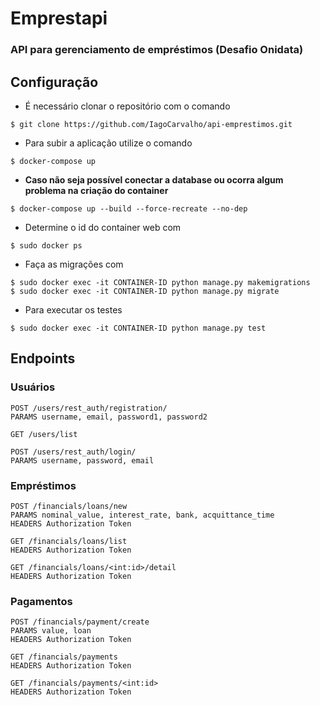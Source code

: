 # Emprestapi

### API para gerenciamento de empréstimos (Desafio Onidata)

## Configuração
* É necessário clonar o repositório com o comando

```
$ git clone https://github.com/IagoCarvalho/api-emprestimos.git
```

* Para subir a aplicação utilize o comando
```
$ docker-compose up
```

* **Caso não seja possível conectar a database ou ocorra algum problema na criação do container**
```
$ docker-compose up --build --force-recreate --no-dep
```

* Determine o id do container web com

```
$ sudo docker ps
```

* Faça as migrações com
```
$ sudo docker exec -it CONTAINER-ID python manage.py makemigrations
$ sudo docker exec -it CONTAINER-ID python manage.py migrate
```

* Para executar os testes
```
$ sudo docker exec -it CONTAINER-ID python manage.py test
```

## Endpoints

### Usuários
```
POST /users/rest_auth/registration/
PARAMS username, email, password1, password2
```

```
GET /users/list
```

```
POST /users/rest_auth/login/
PARAMS username, password, email
```


### Empréstimos
```
POST /financials/loans/new
PARAMS nominal_value, interest_rate, bank, acquittance_time
HEADERS Authorization Token
```

```
GET /financials/loans/list
HEADERS Authorization Token
```

```
GET /financials/loans/<int:id>/detail
HEADERS Authorization Token
```

### Pagamentos
```
POST /financials/payment/create
PARAMS value, loan
HEADERS Authorization Token
```

```
GET /financials/payments
HEADERS Authorization Token
```

```
GET /financials/payments/<int:id>
HEADERS Authorization Token
```